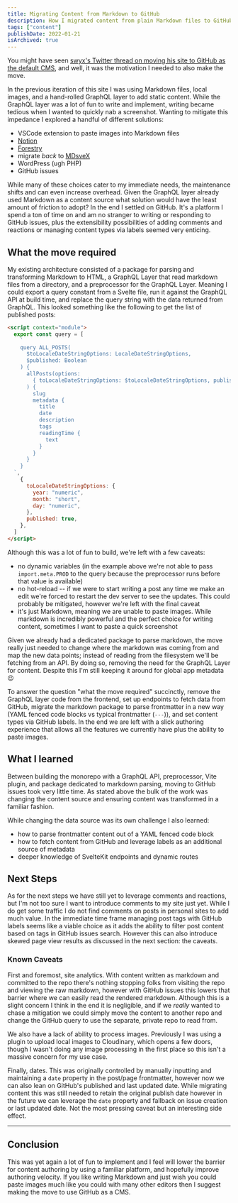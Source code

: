 ```yaml
---
title: Migrating Content from Markdown to GitHub
description: How I migrated content from plain Markdown files to GitHub issues, and lessons learned
tags: ["content"]
publishDate: 2022-01-21
isArchived: true
---
```


You might have seen [swyx's Twitter thread on moving his site to GitHub as the default CMS](https://twitter.com/swyx/status/1480356418817753088?s=20), and well, it was the motivation I needed to also make the move.

In the previous iteration of this site I was using Markdown files, local images, and a hand-rolled GraphQL layer to add static content. While the GraphQL layer was a lot of fun to write and implement, writing became tedious when I wanted to quickly nab a screenshot. Wanting to mitigate this impedance I explored a handful of different solutions:

- VSCode extension to paste images into Markdown files
- [Notion](https://notion.so/)
- [Forestry](https://forestry.io/)
- migrate _back_ to [MDsveX](https://mdsvex.com/)
- WordPress (ugh PHP)
- GitHub issues

While many of these choices cater to my immediate needs, the maintenance shifts and can even increase overhead. Given the GraphQL layer already used Markdown as a content source what solution would have the least amount of friction to adopt? In the end I settled on GitHub. It's a platform I spend a ton of time on and am no stranger to writing or responding to GitHub issues, plus the extensibility possibilities of adding comments and reactions or managing content types via labels seemed very enticing.

## What the move required

My existing architecture consisted of a package for parsing and transforming Markdown to HTML, a GraphQL Layer that read markdown files from a directory, and a preprocessor for the GraphQL Layer. Meaning I could export a query constant from a Svelte file, run it against the GraphQL API at build time, and replace the query string with the data returned from GraphQL. This looked something like the following to get the list of published posts:

```html
<script context="module">
  export const query = [
    `
    query ALL_POSTS(
      $toLocaleDateStringOptions: LocaleDateStringOptions,
      $published: Boolean
    ) {
      allPosts(options:
        { toLocaleDateStringOptions: $toLocaleDateStringOptions, published: $published }
      ) {
        slug
        metadata {
          title
          date
          description
          tags
          readingTime {
            text
          }
        }
      }
    }
  `,
    {
      toLocaleDateStringOptions: {
        year: "numeric",
        month: "short",
        day: "numeric",
      },
      published: true,
    },
  ]
</script>
```

Although this was a lot of fun to build, we're left with a few caveats:

- no dynamic variables (in the example above we're not able to pass `import.meta.PROD` to the query because the preprocessor runs before that value is available)
- no hot-reload -- if we were to start writing a post any time we make an edit we're forced to restart the dev server to see the updates. This could probably be mitigated, however we're left with the final caveat
- it's just Markdown, meaning we are unable to paste images. While markdown is incredibly powerful and the perfect choice for writing content, sometimes I want to paste a quick screenshot

Given we already had a dedicated package to parse markdown, the move really just needed to change where the markdown was coming from and map the new data points; instead of reading from the filesystem we'll be fetching from an API. By doing so, removing the need for the GraphQL Layer for content. Despite this I'm still keeping it around for global app metadata 😉

To answer the question "what the move required" succinctly, remove the GraphQL layer code from the frontend, set up endpoints to fetch data from GitHub, migrate the markdown package to parse frontmatter in a new way (YAML fenced code blocks vs typical frontmatter (`---`)), and set content types via GitHub labels. In the end we are left with a slick authoring experience that allows all the features we currently have plus the ability to paste images.

## What I learned

Between building the monorepo with a GraphQL API, preprocessor, Vite plugin, and package dedicated to markdown parsing, moving to GitHub issues took very little time. As stated above the bulk of the work was changing the content source and ensuring content was transformed in a familiar fashion.

While changing the data source was its own challenge I also learned:

- how to parse frontmatter content out of a YAML fenced code block
- how to fetch content from GitHub and leverage labels as an additional source of metadata
- deeper knowledge of SvelteKit endpoints and dynamic routes

## Next Steps

As for the next steps we have still yet to leverage comments and reactions, but I'm not too sure I want to introduce comments to my site just yet. While I do get some traffic I do not find comments on posts in personal sites to add much value. In the immediate time frame managing post tags with GitHub labels seems like a viable choice as it adds the ability to filter post content based on tags in GitHub issues search. However this can also introduce skewed page view results as discussed in the next section: the caveats.

### Known Caveats

First and foremost, site analytics. With content written as markdown and committed to the repo there's nothing stopping folks from visiting the repo and viewing the raw markdown, however with GitHub issues this lowers that barrier where we can easily read the rendered markdown. Although this is a slight concern I think in the end it is negligible, and if we _really_ wanted to chase a mitigation we could simply move the content to another repo and change the GitHub query to use the separate, private repo to read from.

We also have a lack of ability to process images. Previously I was using a plugin to upload local images to Cloudinary, which opens a few doors, though I wasn't doing any image processing in the first place so this isn't a massive concern for my use case.

Finally, dates. This was originally controlled by manually inputting and maintaining a `date` property in the post/page frontmatter, however now we can also lean on GitHub's published and last updated date. While migrating content this was still needed to retain the original publish date however in the future we can leverage the `date` property and fallback on issue creation or last updated date. Not the most pressing caveat but an interesting side effect.

---

## Conclusion

This was yet again a lot of fun to implement and I feel will lower the barrier for content authoring by using a familiar platform, and hopefully improve authoring velocity. If you like writing Markdown and just wish you could paste images much like you could with many other editors then I suggest making the move to use GitHub as a CMS.
